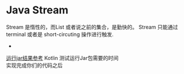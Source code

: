 # Java Stream 

Stream 是惰性的，而List 或者说之前的集合，是勤快的。
Stream 只能通过 terminal 或者是 short-circuting 操作进行触发.



-
[运行jar结果参考](https://blog.csdn.net/wawmg/article/details/17961815)
Kotlin 测试运行Jar包需要的时间  
实现完成你们的代码之后
